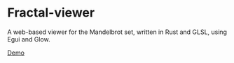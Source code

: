 # Fractal-viewer

A web-based viewer for the Mandelbrot set, written in Rust and GLSL, using Egui and Glow.

[Demo](https://nahuel-m.github.io/Fractal-viewer/)
